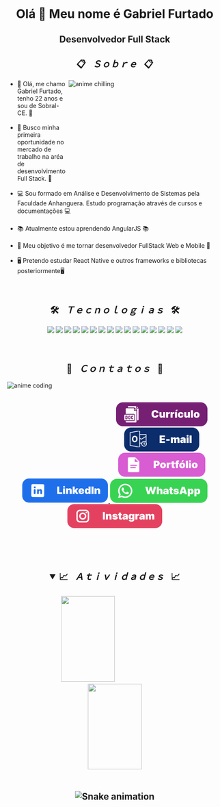   
  <h1 align="center"> Olá 👋 Meu nome é Gabriel Furtado </h1>
<h2 align="center">Desenvolvedor Full Stack</h2>

<h2 align="center">📋&ensp; <i>Ｓｏｂｒｅ</i> &ensp;📋</h2>
<img align="right" src="https://www.icegif.com/wp-content/uploads/2021/09/icegif-5.gif" width="360px" height="250px" alt="anime chilling">

<ul align="left">
    <li>🤩️ Olá, me chamo Gabriel Furtado, tenho 22 anos e sou de Sobral-CE. 🤩️</li><br>
    <li>🚀 Busco minha primeira oportunidade no mercado de trabalho na aréa de desenvolvimento Full Stack. 🚀</li><br>
    <li>💻 Sou formado em Análise e Desenvolvimento de Sistemas pela Faculdade Anhanguera. Estudo programação através de cursos e documentações 💻</li><br>
    <li>📚 Atualmente estou aprendendo AngularJS 📚</li><br>
    <li>🔮 Meu objetivo é me tornar desenvolvedor FullStack Web e Mobile 🔮</li><br>
    <li>🖥 Pretendo estudar React Native e outros frameworks e bibliotecas posteriormente🖥</li>
</ul>
<br>
  
  
<h2 align="center">🛠️&ensp; <i>Ｔｅｃｎｏｌｏｇｉａｓ</i> &ensp;🛠️</h2>
<div align="center" style=display: "inline_block">
	  <img src="https://img.shields.io/badge/JavaScript-F7DF1E?style=for-the-badge&logo=javascript&logoColor=black" />
	  <img src="https://img.shields.io/badge/Firebase-F29D0C?style=for-the-badge&logo=firebase&logoColor=white "/>
	  <img src="https://img.shields.io/badge/GIT-E44C30?style=for-the-badge&logo=git&logoColor=white"/>
	  <img src="https://img.shields.io/badge/Sass-CC6699?style=for-the-badge&logo=sass&logoColor=white"/>
	  <img src="https://img.shields.io/badge/jQuery-0769AD?style=for-the-badge&logo=jquery&logoColor=white"/>
	  <img src="https://img.shields.io/badge/Bootstrap-563D7C?style=for-the-badge&logo=bootstrap&logoColor=white"/>
	  <img src="https://img.shields.io/badge/Node.js-43853D?style=for-the-badge&logo=node.js&logoColor=white"/>
	  <img src ="https://img.shields.io/badge/Express.js-404D59?style=for-the-badge"/>
          <img src ="https://img.shields.io/badge/MongoDB-4EA94B?style=for-the-badge&logo=mongodb&logoColor=white"/>
	  <img src = "https://img.shields.io/badge/React-20232A?style=for-the-badge&logo=react&logoColor=61DAFB"/>
	  <img src = "https://img.shields.io/badge/Redux-593D88?style=for-the-badge&logo=redux&logoColor=whit"/>
	  <img src = "https://img.shields.io/badge/styled--components-DB7093?style=for-the-badge&logo=styled-components&logoColor=white"/>
	  <img src = "https://img.shields.io/badge/TypeScript-007ACC?style=for-the-badge&logo=typescript&logoColor=white"/>
	  <img src = "https://img.shields.io/badge/Next-black?style=for-the-badge&logo=next.js&logoColor=white"/>
	  <img src = "https://img.shields.io/badge/testing%20library-323330?style=for-the-badge&logo=testing-library&logoColor=red"/>
	  <img src = "https://img.shields.io/badge/MySQL-00000F?style=for-the-badge&logo=mysql&logoColor=white"/>
  </div>
<br>
<br>
	



  
  
<h2 align="center">💬&ensp; <i>Ｃｏｎｔａｔｏｓ</i> &ensp;💬</h2>
<img align="left" width="220px" height="180px" src="https://raw.githubusercontent.com/MicaelliMedeiros/micaellimedeiros/master/image/computer-illustration.png" alt="anime coding">
<br><br>
<p align="center">
  <a href="https://drive.google.com/file/d/1VC0jJBkfmR0dwnts288OyHClFsEc4O1V/view?usp=sharing" alt="currículo">
    <img src="https://github.com/desenvjonathan/desenvjonathan/blob/master/images/button/curriculo.svg" alt="resume">
  </a>
  <a href = "mailto:gabriell.furtado2002@gmail.com" alt="e-mail">
    <img src="https://github.com/desenvjonathan/desenvjonathan/blob/master/images/button/e-mail.svg" target="_blank">
  </a> 
  <a href="https://www.gabrielfurtado.tech/" alt="Portfólio" target="_blank">
    <img src="https://github.com/desenvjonathan/desenvjonathan/blob/master/images/button/portfolio.svg" alt="Portfólio">
  </a> 
  <a href="https://www.linkedin.com/in/gabriel-furtado-souza/" alt="Linkedin" target="_blank">
    <img src="https://github.com/desenvjonathan/desenvjonathan/blob/master/images/button/linkedin.svg" alt="linkedin">
  </a>
  <a href="https://api.whatsapp.com/send?phone=5588993383240" alt="WhatsApp" target="_blank">
    <img src="https://github.com/desenvjonathan/desenvjonathan/blob/master/images/button/whatsapp.svg" alt="Whatsapp">
  </a>
  <a href="https://www.instagram.com/gabriel.dev.tech/" alt="Instagram" target="_blank">
    <img src="https://github.com/desenvjonathan/desenvjonathan/blob/master/images/button/instagram.svg" alt="Instagram">
  </a>
</p>
<br><br><br>
	
	

<h2 align="center">
<details open>
<summary>📈&ensp; <i>Ａｔｉｖｉｄａｄｅｓ</i> &ensp;📈</summary>
<br>

	
	
<div align="center">

<a href="https://github.com/GabrielSF2022" align="left">
 <img height="200em" width="50%" src="https://github-readme-stats.vercel.app/api/top-langs/?username=gabrielsousaf&layout=compact&theme=tokyonight" />
</a>


<a href="http://www.github.com/gabrielsousaf">
	
 <img height="200em" width="50%" src="https://github-readme-stats.vercel.app/api?username=gabrielsousaf&show_icons=true&theme=tokyonight" />
 </a>
 </div>
 <br>
 
 ![Snake animation](https://github.com/gabrielsousaf/gabrielsousaf/blob/output/github-contribution-grid-snake.svg)
</details>

	
